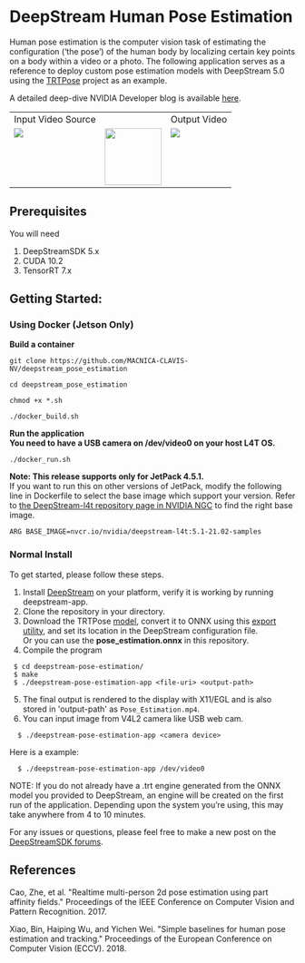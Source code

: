 # DeepStream Human Pose Estimation

Human pose estimation is the computer vision task of estimating the configuration (‘the pose’) of the human body by localizing certain key points on a body within a video or a photo. The following application serves as a reference to deploy custom pose estimation models with DeepStream 5.0 using the [TRTPose](https://github.com/NVIDIA-AI-IOT/trt_pose) project as an example. 

A detailed deep-dive NVIDIA Developer blog is available [here](https://developer.nvidia.com/blog/creating-a-human-pose-estimation-application-with-deepstream-sdk/?ncid=so-link-52952-vt24&sfdcid=EM08#cid=em08_so-link_en-us).
<!--<img src="images/input.gif" width="300"/> <img src="images/auxillary.png" width="100"/> <img src="images/output.gif" width="300"/>-->

<table>
  <tr>
    <td>Input Video Source</td>
     <td></td>
     <td>Output Video</td>
  </tr>
  <tr>
    <td valign="top"><img src="images/input.gif"></td>
    <td valign="center"><img src="images/auxillary.png" width="100"></td>
    <td valign="top"><img src="images/output.gif"></td>
  </tr>
 </table>


## Prerequisites
You will need 
1. DeepStreamSDK 5.x
2. CUDA 10.2
3. TensorRT 7.x


## Getting Started:

### Using Docker (Jetson Only)

**Build a container**
~~~
git clone https://github.com/MACNICA-CLAVIS-NV/deepstream_pose_estimation
~~~
~~~
cd deepstream_pose_estimation
~~~
~~~
chmod +x *.sh
~~~
~~~
./docker_build.sh
~~~

**Run the application**  
**You need to have a USB camera on /dev/video0 on your host L4T OS.**
~~~
./docker_run.sh
~~~

**Note: This release supports only for JetPack 4.5.1.**  
If you want to run this on other versions of JetPack, modify the following line in Dockerfile to select the base image which support your version. Refer to [the DeepStream-l4t repository page in NVIDIA NGC](https://ngc.nvidia.com/catalog/containers/nvidia:deepstream-l4t/tags) to find the right base image.
~~~
ARG BASE_IMAGE=nvcr.io/nvidia/deepstream-l4t:5.1-21.02-samples
~~~

### Normal Install
To get started, please follow these steps.
1. Install [DeepStream](https://developer.nvidia.com/deepstream-sdk) on your platform, verify it is working by running deepstream-app.
2. Clone the repository in your directory.
2. Download the TRTPose [model](https://github.com/NVIDIA-AI-IOT/trt_pose), convert it to ONNX using this [export utility](https://github.com/NVIDIA-AI-IOT/trt_pose/blob/master/trt_pose/utils/export_for_isaac.py), and set its location in the DeepStream configuration file.  
Or you can use the **pose_estimation.onnx** in this repository.
5. Compile the program
 ```
  $ cd deepstream-pose-estimation/
  $ make
  $ ./deepstream-pose-estimation-app <file-uri> <output-path>
```
5. The final output is rendered to the display with X11/EGL and is also stored in 'output-path' as `Pose_Estimation.mp4`. 
6. You can input image from V4L2 camera like USB web cam.
```
  $ ./deepstream-pose-estimation-app <camera device>
```
Here is a example:
```
  $ ./deepstream-pose-estimation-app /dev/video0
```

NOTE: If you do not already have a .trt engine generated from the ONNX model you provided to DeepStream, an engine will be created on the first run of the application. Depending upon the system you’re using, this may take anywhere from 4 to 10 minutes.

For any issues or questions, please feel free to make a new post on the [DeepStreamSDK forums](https://forums.developer.nvidia.com/c/accelerated-computing/intelligent-video-analytics/deepstream-sdk/).

## References
Cao, Zhe, et al. "Realtime multi-person 2d pose estimation using part affinity fields." Proceedings of the IEEE Conference on Computer Vision and Pattern Recognition. 2017.

Xiao, Bin, Haiping Wu, and Yichen Wei. "Simple baselines for human pose estimation and tracking." Proceedings of the European Conference on Computer Vision (ECCV). 2018.
